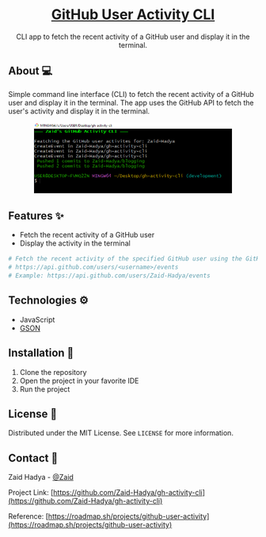 <div align="center">
  <h1 align="center"><a href="https://github.com/ASJordi/gh-user-activity-cli">GitHub User Activity CLI</a></h1>

  <p align="center">CLI app to fetch the recent activity of a GitHub user and display it in the terminal.</p>
</div>

## About :computer:

Simple command line interface (CLI) to fetch the recent activity of a GitHub user and display it in the terminal. The app uses the GitHub API to fetch the user's activity and display it in the terminal.
<p align="center">
<img src="src/main/resources/CLI.PNG" alt="GitHub User Activity CLI" width="400"/> <br>
</p>

## Features :sparkles:

- Fetch the recent activity of a GitHub user
- Display the activity in the terminal

```bash
# Fetch the recent activity of the specified GitHub user using the GitHub API.
# https://api.github.com/users/<username>/events
# Example: https://api.github.com/users/Zaid-Hadya/events 
```

## Technologies :gear:

- JavaScript
- [GSON](https://github.com/google/gson)

## Installation :floppy_disk:

1. Clone the repository
2. Open the project in your favorite IDE
3. Run the project

## License :page_facing_up:

Distributed under the MIT License. See `LICENSE` for more information.

## Contact :email:

Zaid Hadya - [@Zaid](https://www.linkedin.com/in/zaid-hadya)

Project Link: [https://github.com/Zaid-Hadya/gh-activity-cli](https://github.com/Zaid-Hadya/gh-activity-cli)

Reference: [https://roadmap.sh/projects/github-user-activity](https://roadmap.sh/projects/github-user-activity)
